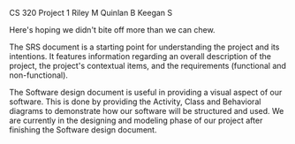 CS 320
Project 1
Riley M
Quinlan B
Keegan S

Here's hoping we didn't bite off more than we can chew.

The SRS document is a starting point for understanding the project and its intentions. It features information regarding an overall description of the project, the project's contextual items, and the requirements (functional and non-functional).   

The Software design document is useful in providing a visual aspect of our software. This is done by providing the Activity, Class and Behavioral diagrams to demonstrate how our software will be structured and used. We are currently in the designing and modeling phase of our project after finishing the Software design document.
